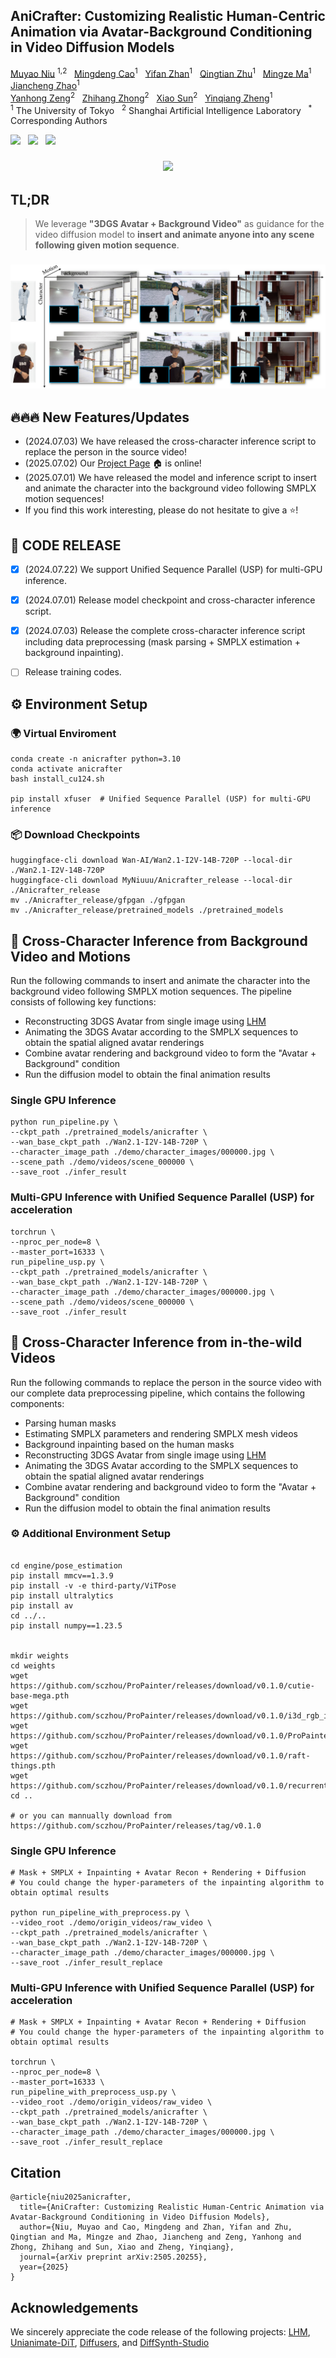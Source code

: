 

  <h2>AniCrafter: Customizing Realistic Human-Centric Animation via Avatar-Background Conditioning in Video Diffusion Models </h2>
<div>
    <a href='https://myniuuu.github.io/' target='_blank'>Muyao Niu</a> <sup>1,2</sup> &nbsp;
    <a href='https://github.com/ljzycmd' target='_blank'>Mingdeng Cao</a><sup>1</sup> &nbsp;
    <a href='https://yifever20002.github.io/' target='_blank'>Yifan Zhan</a><sup>1</sup> &nbsp;
    <a href='https://qtzhu.me/' target='_blank'>Qingtian Zhu</a><sup>1</sup> &nbsp; 
    <a href='https://github.com/mm2319' target='_blank'>Mingze Ma</a><sup>1</sup> &nbsp;
    <a href='https://github.com/zhaojiancheng007' target='_blank'>Jiancheng Zhao</a><sup>1</sup> &nbsp; 
<div>
<div>
    <a href='https://zengyh1900.github.io/' target='_blank'>Yanhong Zeng</a><sup>2</sup> &nbsp; 
    <a href='https://zzh-tech.github.io/' target='_blank'>Zhihang Zhong</a><sup>2</sup> &nbsp; 
    <a href='https://jimmysuen.github.io/' target='_blank'>Xiao Sun</a><sup>2</sup> &nbsp; 
    <a href='https://scholar.google.com/citations?user=JD-5DKcAAAAJ&hl=en' target='_blank'>Yinqiang Zheng</a><sup>1</sup> &nbsp; 
</div>
<div>
    <sup>1</sup> The University of Tokyo &nbsp; <sup>2</sup> Shanghai Artificial Intelligence Laboratory &nbsp; <sup>*</sup> Corresponding Authors &nbsp; 
</div>



<a href='https://arxiv.org/abs/2505.20255'><img src='https://img.shields.io/badge/ArXiv-PDF-red'></a> &nbsp; <a href='https://myniuuu.github.io/AniCrafter'><img src='https://img.shields.io/badge/Project-Page-Green'></a> &nbsp; <a href='https://huggingface.co/MyNiuuu/Anicrafter_release'><img src='https://img.shields.io/badge/🤗 HuggingFace-AniCrafter-yellow'></a>



<div align="center">
  <h3>
    <img src="assets/caixukun_1080p.gif"/>
  </h3>
</div>



## TL;DR

> We leverage **"3DGS Avatar + Background Video"** as guidance for the video diffusion model to **insert and animate anyone into any scene following given motion sequence**.

<div align="center">
  <h3>
    <img src="assets/teaser_small.jpg"/>
  </h3>
</div>


<!-- <table align="center">
  <tr>
    <td align="center" width="13%">
      <img src="assets/character_image/000000.jpg"/>
      <br />
    </td>
    <td align="center" width="29%">
      <img src="assets/demo_videos/0.gif"/>
      <br />
    </td>
    <td align="center" width="29%">
      <img src="assets/demo_videos/1.gif"/>
      <br />
    </td>
    <td align="center" width="29%">
      <img src="assets/demo_videos/2.gif"/>
      <br />
    </td>
  </tr>
</table> -->



<!-- <table align="center">
  <tr>
    <td align="center" width="13%">
      <img src="assets/character_image/000001.jpg"/>
      <br />
    </td>
    <td align="center" width="29%">
      <img src="assets/demo_videos/3.gif"/>
      <br />
    </td>
    <td align="center" width="29%">
      <img src="assets/demo_videos/4.gif"/>
      <br />
    </td>
    <td align="center" width="29%">
      <img src="assets/demo_videos/5.gif"/>
      <br />
    </td>
  </tr>
</table> -->




## 🔥🔥🔥 New Features/Updates

- (2024.07.03) We have released the cross-character inference script to replace the person in the source video!
- (2025.07.02) Our [Project Page](https://myniuuu.github.io/AniCrafter) 🏠 is online!
- (2025.07.01) We have released the model and inference script to insert and animate the character into the background video following SMPLX motion sequences! 
- If you find this work interesting, please do not hesitate to give a ⭐!



## 📰 CODE RELEASE

- [x] (2024.07.22) We support Unified Sequence Parallel (USP) for multi-GPU inference.
- [x] (2024.07.01) Release model checkpoint and cross-character inference script.
- [x] (2024.07.03) Release the complete cross-character inference script including data preprocessing (mask parsing + SMPLX estimation + background inpainting).
- [ ] Release training codes.


## ⚙️ Environment Setup

### 🌍 Virtual Enviroment

```
conda create -n anicrafter python=3.10
conda activate anicrafter
bash install_cu124.sh

pip install xfuser  # Unified Sequence Parallel (USP) for multi-GPU inference 
```


### 📦 Download Checkpoints

```
huggingface-cli download Wan-AI/Wan2.1-I2V-14B-720P --local-dir ./Wan2.1-I2V-14B-720P
huggingface-cli download MyNiuuu/Anicrafter_release --local-dir ./Anicrafter_release
mv ./Anicrafter_release/gfpgan ./gfpgan
mv ./Anicrafter_release/pretrained_models ./pretrained_models
```


## 🏃 Cross-Character Inference from Background Video and Motions

Run the following commands to insert and animate the character into the background video following SMPLX motion sequences. The pipeline consists of following key functions:
- Reconstructing 3DGS Avatar from single image using [LHM](https://github.com/aigc3d/LHM)
- Animating the 3DGS Avatar according to the SMPLX sequences to obtain the spatial aligned avatar renderings
- Combine avatar rendering and background video to form the "Avatar + Background" condition
- Run the diffusion model to obtain the final animation results 

### Single GPU Inference

```
python run_pipeline.py \
--ckpt_path ./pretrained_models/anicrafter \
--wan_base_ckpt_path ./Wan2.1-I2V-14B-720P \
--character_image_path ./demo/character_images/000000.jpg \
--scene_path ./demo/videos/scene_000000 \
--save_root ./infer_result
```

### Multi-GPU Inference with Unified Sequence Parallel (USP) for acceleration

```
torchrun \
--nproc_per_node=8 \
--master_port=16333 \
run_pipeline_usp.py \
--ckpt_path ./pretrained_models/anicrafter \
--wan_base_ckpt_path ./Wan2.1-I2V-14B-720P \
--character_image_path ./demo/character_images/000000.jpg \
--scene_path ./demo/videos/scene_000000 \
--save_root ./infer_result
```

## 🏃 Cross-Character Inference from in-the-wild Videos 
Run the following commands to replace the person in the source video with our complete data preprocessing pipeline, which contains the following components:

- Parsing human masks
- Estimating SMPLX parameters and rendering SMPLX mesh videos
- Background inpainting based on the human masks
- Reconstructing 3DGS Avatar from single image using [LHM](https://github.com/aigc3d/LHM)
- Animating the 3DGS Avatar according to the SMPLX sequences to obtain the spatial aligned avatar renderings
- Combine avatar rendering and background video to form the "Avatar + Background" condition
- Run the diffusion model to obtain the final animation results 


### ⚙️ Additional Environment Setup

```

cd engine/pose_estimation
pip install mmcv==1.3.9
pip install -v -e third-party/ViTPose
pip install ultralytics
pip install av
cd ../..
pip install numpy==1.23.5


mkdir weights
cd weights
wget https://github.com/sczhou/ProPainter/releases/download/v0.1.0/cutie-base-mega.pth
wget https://github.com/sczhou/ProPainter/releases/download/v0.1.0/i3d_rgb_imagenet.pt
wget https://github.com/sczhou/ProPainter/releases/download/v0.1.0/ProPainter.pth
wget https://github.com/sczhou/ProPainter/releases/download/v0.1.0/raft-things.pth
wget https://github.com/sczhou/ProPainter/releases/download/v0.1.0/recurrent_flow_completion.pth
cd ..

# or you can mannually download from https://github.com/sczhou/ProPainter/releases/tag/v0.1.0
```

### Single GPU Inference

```
# Mask + SMPLX + Inpainting + Avatar Recon + Rendering + Diffusion
# You could change the hyper-parameters of the inpainting algorithm to obtain optimal results

python run_pipeline_with_preprocess.py \
--video_root ./demo/origin_videos/raw_video \
--ckpt_path ./pretrained_models/anicrafter \
--wan_base_ckpt_path ./Wan2.1-I2V-14B-720P \
--character_image_path ./demo/character_images/000000.jpg \
--save_root ./infer_result_replace
```

### Multi-GPU Inference with Unified Sequence Parallel (USP) for acceleration

```
# Mask + SMPLX + Inpainting + Avatar Recon + Rendering + Diffusion
# You could change the hyper-parameters of the inpainting algorithm to obtain optimal results

torchrun \
--nproc_per_node=8 \
--master_port=16333 \
run_pipeline_with_preprocess_usp.py \
--video_root ./demo/origin_videos/raw_video \
--ckpt_path ./pretrained_models/anicrafter \
--wan_base_ckpt_path ./Wan2.1-I2V-14B-720P \
--character_image_path ./demo/character_images/000000.jpg \
--save_root ./infer_result_replace
```

## Citation
```
@article{niu2025anicrafter,
  title={AniCrafter: Customizing Realistic Human-Centric Animation via Avatar-Background Conditioning in Video Diffusion Models},
  author={Niu, Muyao and Cao, Mingdeng and Zhan, Yifan and Zhu, Qingtian and Ma, Mingze and Zhao, Jiancheng and Zeng, Yanhong and Zhong, Zhihang and Sun, Xiao and Zheng, Yinqiang},
  journal={arXiv preprint arXiv:2505.20255},
  year={2025}
}
```

## Acknowledgements
We sincerely appreciate the code release of the following projects: [LHM](https://github.com/aigc3d/LHM), [Unianimate-DiT](https://github.com/ali-vilab/UniAnimate-DiT), [Diffusers](https://github.com/huggingface/diffusers), and [DiffSynth-Studio](https://github.com/modelscope/DiffSynth-Studio)
